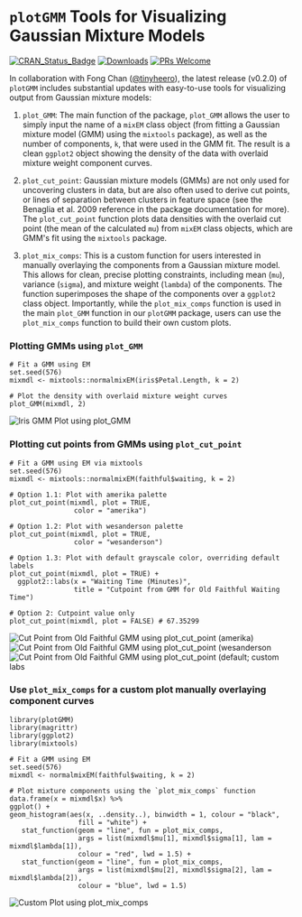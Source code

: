 # `plotGMM` Tools for Visualizing Gaussian Mixture Models
[![CRAN_Status_Badge](https://www.r-pkg.org/badges/version/plotGMM)](http://cran.r-project.org/package=plotGMM)
[![Downloads](http://cranlogs.r-pkg.org/badges/grand-total/plotGMM)](http://cranlogs.r-pkg.org/)
[![PRs Welcome](https://img.shields.io/badge/PRs-welcome-brightgreen.svg?style=plastic)](https://github.com/pdwaggoner/plotGMM/pulls)

In collaboration with Fong Chan ([@tinyheero](https://github.com/tinyheero)), the latest release (v0.2.0) of `plotGMM` includes substantial updates with easy-to-use tools for visualizing output from Gaussian mixture models: 

1. `plot_GMM`: The main function of the package, `plot_GMM` allows the user to simply input the name of a `mixEM` class object (from fitting a Gaussian mixture model (GMM) using the `mixtools` package), as well as the number of components, `k`, that were used in the GMM fit. The result is a clean `ggplot2` object showing the density of the data with overlaid mixture weight component curves.  

2. `plot_cut_point`: Gaussian mixture models (GMMs) are not only used for uncovering clusters in data, but are also often used to derive cut points, or lines of separation between clusters in feature space (see the Benaglia et al. 2009 reference in the package documentation for more). The `plot_cut_point` function plots data densities with the overlaid cut point (the mean of the calculated `mu`) from `mixEM` class objects, which are GMM's fit using the `mixtools` package.

3. `plot_mix_comps`: This is a custom function for users interested in manually overlaying the components from a Gaussian mixture model. This allows for clean, precise plotting constraints, including mean (`mu`), variance (`sigma`), and mixture weight (`lambda`) of the components. The function superimposes the shape of the components over a `ggplot2` class object. Importantly, while the `plot_mix_comps` function is used in the main `plot_GMM` function in our `plotGMM` package, users can use the `plot_mix_comps` function to build their own custom plots.

### Plotting GMMs using `plot_GMM`
```{r }
# Fit a GMM using EM
set.seed(576)
mixmdl <- mixtools::normalmixEM(iris$Petal.Length, k = 2)

# Plot the density with overlaid mixture weight curves
plot_GMM(mixmdl, 2)
```
![Iris GMM Plot using `plot_GMM`](irisD.png)

### Plotting cut points from GMMs using `plot_cut_point`
```{r }
# Fit a GMM using EM via mixtools
set.seed(576)
mixmdl <- mixtools::normalmixEM(faithful$waiting, k = 2)

# Option 1.1: Plot with amerika palette
plot_cut_point(mixmdl, plot = TRUE,
                color = "amerika")

# Option 1.2: Plot with wesanderson palette
plot_cut_point(mixmdl, plot = TRUE,
                color = "wesanderson")

# Option 1.3: Plot with default grayscale color, overriding default labels
plot_cut_point(mixmdl, plot = TRUE) +
  ggplot2::labs(x = "Waiting Time (Minutes)",
                title = "Cutpoint from GMM for Old Faithful Waiting Time")

# Option 2: Cutpoint value only
plot_cut_point(mixmdl, plot = FALSE) # 67.35299
```
![Cut Point from Old Faithful GMM using `plot_cut_point` (amerika)](plotA.png)
![Cut Point from Old Faithful GMM using `plot_cut_point` (wesanderson](plotW.png)
![Cut Point from Old Faithful GMM using `plot_cut_point` (default; custom labs](plotCPD.png)

### Use `plot_mix_comps` for a custom plot manually overlaying component curves
```{r }
library(plotGMM)
library(magrittr)
library(ggplot2)
library(mixtools)

# Fit a GMM using EM
set.seed(576)
mixmdl <- normalmixEM(faithful$waiting, k = 2)

# Plot mixture components using the `plot_mix_comps` function
data.frame(x = mixmdl$x) %>%
ggplot() +
geom_histogram(aes(x, ..density..), binwidth = 1, colour = "black",
                 fill = "white") +
   stat_function(geom = "line", fun = plot_mix_comps,
                 args = list(mixmdl$mu[1], mixmdl$sigma[1], lam = mixmdl$lambda[1]),
                 colour = "red", lwd = 1.5) +
   stat_function(geom = "line", fun = plot_mix_comps,
                 args = list(mixmdl$mu[2], mixmdl$sigma[2], lam = mixmdl$lambda[2]),
                 colour = "blue", lwd = 1.5)
```

![Custom Plot using `plot_mix_comps`](faithful.png)
